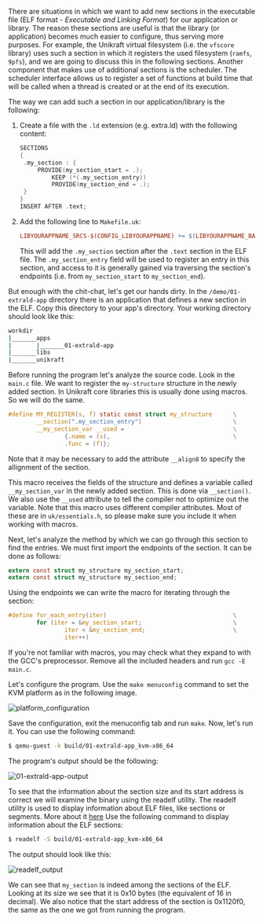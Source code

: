 There are situations in which we want to add new sections in the executable file (ELF format - *Executable and Linking Format*) for our application or library.
The reason these sections are useful is that the library (or application) becomes much easier to configure, thus serving more purposes.
For example, the Unikraft virtual filesystem (i.e. the `vfscore` library) uses such a section in which it registers the used filesystem (`ramfs`, `9pfs`), and we are going to discuss this in the following sections.
Another component that makes use of additional sections is the scheduler.
The scheduler interface allows us to register a set of functions at build time that will be called when a thread is created or at the end of its execution.

The way we can add such a section in our application/library is the following:

1. Create a file with the `.ld` extension (e.g. extra.ld) with the following content:

   ```C
   SECTIONS
   {
   	.my_section : {
       	PROVIDE(my_section_start = .);
        	KEEP (*(.my_section_entry))
        	PROVIDE(my_section_end = .);
   	}
   }
   INSERT AFTER .text;
   ```

1. Add the following line to `Makefile.uk`:

   ```Makefile
   LIBYOURAPPNAME_SRCS-$(CONFIG_LIBYOURAPPNAME) += $(LIBYOURAPPNAME_BASE)/extra.ld
   ```

   This will add the `.my_section` section after the `.text` section in the ELF file.
   The `.my_section_entry` field will be used to register an entry in this section, and access to it is generally gained via traversing the section's endpoints (i.e. from `my_section_start` to `my_section_end`).

But enough with the chit-chat, let's get our hands dirty.
In the `/demo/01-extrald-app` directory there is an application that defines a new section in the ELF.
Copy this directory to your app's directory.
Your working directory should look like this:

```Bash
workdir
|_______apps
|       |_______01-extrald-app
|_______libs
|_______unikraft
```

Before running the program let's analyze the source code.
Look in the `main.c` file.
We want to register the `my-structure` structure in the newly added section.
In Unikraft core libraries this is usually done using macros.
So we will do the same.

```C
#define MY_REGISTER(s, f) static const struct my_structure      \
        __section(".my_section_entry")                          \
        __my_section_var __used =                               \
                {.name = (s),                                   \
                .func = (f)};
```
Note that it may be necessary to add the attribute `__align8` to specify the allignment of the section.

This macro receives the fields of the structure and defines a variable called `__my_section_var` in the newly added section.
This is done via `__section()`.
We also use the `__used` attribute to tell the compiler not to optimize out the variable.
Note that this macro uses different compiler attributes.
Most of these are in `uk/essentials.h`, so please make sure you include it when working with macros.

Next, let's analyze the method by which we can go through this section to find the entries.
We must first import the endpoints of the section.
It can be done as follows:

```C
extern const struct my_structure my_section_start;
extern const struct my_structure my_section_end;
```

Using the endpoints we can write the macro for iterating through the section:

```C
#define for_each_entry(iter)                                    \
        for (iter = &my_section_start;                          \
                iter < &my_section_end;                         \
                iter++)

```

If you're not familiar with macros, you may check what they expand to with the GCC's preprocessor.
Remove all the included headers and run `gcc -E main.c`.

Let's configure the program.
Use the `make menuconfig` command to set the KVM platform as in the following image.

![platform_configuration](/community/hackathons/sessions/advanced-app-porting/images/platform_configuration.png)

Save the configuration, exit the menuconfig tab and run `make`.
Now, let's run it.
You can use the following command:

```Bash
$ qemu-guest -k build/01-extrald-app_kvm-x86_64
```

The program's output should be the following:

![01-extrald-app-output](/community/hackathons/sessions/advanced-app-porting/images/01-extrald-app-output.png)

To see that the information about the section size and its start address is correct we will examine the binary using the readelf utility.
The readelf utility is used to display information about ELF files, like sections or segments.
More about it [here](https://man7.org/linux/man-pages/man1/readelf.1.html)
Use the following command to display information about the ELF sections:

```Bash
$ readelf -S build/01-extrald-app_kvm-x86_64
```

The output should look like this:

![readelf_output](/community/hackathons/sessions/advanced-app-porting/images/readelf_output.png)

We can see that `my_section` is indeed among the sections of the ELF.
Looking at its size we see that it is 0x10 bytes (the equivalent of 16 in decimal).
We also notice that the start address of the section is 0x1120f0, the same as the one we got from running the program.
